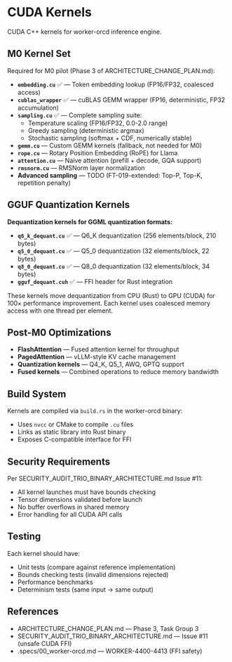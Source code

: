 # CUDA Kernels

CUDA C++ kernels for worker-orcd inference engine.

## M0 Kernel Set

Required for M0 pilot (Phase 3 of ARCHITECTURE_CHANGE_PLAN.md):

- **`embedding.cu`** ✅ — Token embedding lookup (FP16/FP32, coalesced access)
- **`cublas_wrapper`** ✅ — cuBLAS GEMM wrapper (FP16, deterministic, FP32 accumulation)
- **`sampling.cu`** ✅ — Complete sampling suite:
  - Temperature scaling (FP16/FP32, 0.0-2.0 range)
  - Greedy sampling (deterministic argmax)
  - Stochastic sampling (softmax + CDF, numerically stable)
- **`gemm.cu`** — Custom GEMM kernels (fallback, not needed for M0)
- **`rope.cu`** — Rotary Position Embedding (RoPE) for Llama
- **`attention.cu`** — Naive attention (prefill + decode, GQA support)
- **`rmsnorm.cu`** — RMSNorm layer normalization
- **Advanced sampling** — TODO (FT-019-extended: Top-P, Top-K, repetition penalty)

## GGUF Quantization Kernels

**Dequantization kernels for GGML quantization formats:**

- **`q6_k_dequant.cu`** ✅ — Q6_K dequantization (256 elements/block, 210 bytes)
- **`q5_0_dequant.cu`** ✅ — Q5_0 dequantization (32 elements/block, 22 bytes)
- **`q8_0_dequant.cu`** ✅ — Q8_0 dequantization (32 elements/block, 34 bytes)
- **`gguf_dequant.cuh`** ✅ — FFI header for Rust integration

These kernels move dequantization from CPU (Rust) to GPU (CUDA) for 100× performance improvement.
Each kernel uses coalesced memory access with one thread per element.

## Post-M0 Optimizations

- **FlashAttention** — Fused attention kernel for throughput
- **PagedAttention** — vLLM-style KV cache management
- **Quantization kernels** — Q4_K, Q5_1, AWQ, GPTQ support
- **Fused kernels** — Combined operations to reduce memory bandwidth

## Build System

Kernels are compiled via `build.rs` in the worker-orcd binary:
- Uses `nvcc` or CMake to compile `.cu` files
- Links as static library into Rust binary
- Exposes C-compatible interface for FFI

## Security Requirements

Per SECURITY_AUDIT_TRIO_BINARY_ARCHITECTURE.md Issue #11:
- All kernel launches must have bounds checking
- Tensor dimensions validated before launch
- No buffer overflows in shared memory
- Error handling for all CUDA API calls

## Testing

Each kernel should have:
- Unit tests (compare against reference implementation)
- Bounds checking tests (invalid dimensions rejected)
- Performance benchmarks
- Determinism tests (same input → same output)

## References

- ARCHITECTURE_CHANGE_PLAN.md — Phase 3, Task Group 3
- SECURITY_AUDIT_TRIO_BINARY_ARCHITECTURE.md — Issue #11 (unsafe CUDA FFI)
- .specs/00_worker-orcd.md — WORKER-4400-4413 (FFI safety)

